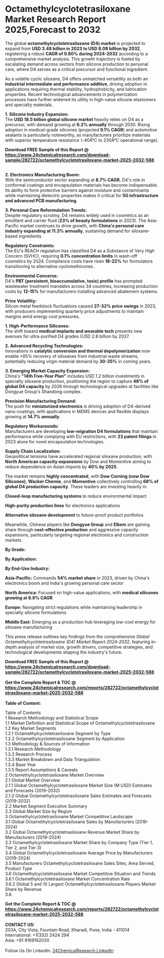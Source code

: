 <h1>Octamethylcyclotetrasiloxane Market Research Report 2025,Forecast to 2032</h1><p>The global <strong>octamethylcyclotetrasiloxane (D4) market</strong> is projected to expand from <strong>USD 3.48 billion in 2023 to USD 8.08 billion by 2032</strong>, registering a robust <strong>CAGR of 9.80% during 2024-2032</strong> according to a comprehensive market analysis. This growth trajectory is fueled by escalating demand across sectors from silicone production to personal care, where D4 serves as a critical precursor and functional ingredient.</p><p>As a volatile cyclic siloxane, D4 offers unmatched versatility as both an <strong>industrial intermediate and performance additive</strong>, driving adoption in applications requiring thermal stability, hydrophobicity, and lubrication properties. Recent technological advancements in polymerization processes have further widened its utility in high-value silicone elastomers and specialty materials.</p><p><strong>1. Silicone Industry Expansion:</strong><br>
The <strong>USD 18.5 billion global silicone market</strong> heavily relies on D4 as a precursor, with demand growing at <strong>6.2% annually</strong> through 2030. Rising adoption in medical-grade silicones (projected <strong>9.1% CAGR</strong>) and automotive sealants is particularly noteworthy, as manufacturers prioritize materials with superior temperature resistance (-40Â°C to 230Â°C operational range).</p><div><b>Download FREE Sample of this Report @ 
            <a href="https://www.24chemicalresearch.com/download-sample/282722/octamethylcyclotetrasiloxane-market-2025-2032-588">
            https://www.24chemicalresearch.com/download-sample/282722/octamethylcyclotetrasiloxane-market-2025-2032-588</a></b></div><br><p><strong>2. Electronics Manufacturing Boom:</strong><br>
With the semiconductor sector expanding at <strong>8.7% CAGR</strong>, D4's role in conformal coatings and encapsulation materials has become indispensable. Its ability to form protective barriers against moisture and contaminants while maintaining dielectric properties makes it critical for <strong>5G infrastructure and advanced PCB manufacturing</strong>.</p><p><strong>3. Personal Care Reformulation Trends:</strong><br>
Despite regulatory scrutiny, D4 remains widely used in cosmetics as an emollient and carrier fluid (<strong>23% of beauty formulations</strong> in 2023). The Asia-Pacific market continues to drive growth, with <strong>China's personal care industry expanding at 11.3% annually</strong>, sustaining demand for siloxane-based ingredients.</p><p><strong>Regulatory Constraints:</strong><br>
The EU's REACH regulation has classified D4 as a Substance of Very High Concern (SVHC), requiring <strong>0.1% concentration limits</strong> in wash-off cosmetics by 2024. Compliance costs have risen <strong>18-22%</strong> for formulators transitioning to alternative cyclomethicones.</p><p><strong>Environmental Concerns:</strong><br>
D4's <strong>PBT (persistent, bioaccumulative, toxic) profile</strong> has prompted wastewater treatment mandates across 34 countries, increasing production costs by <strong>12-15%</strong> for manufacturers installing advanced abatement systems.</p><p><strong>Price Volatility:</strong><br>
Silicon metal feedstock fluctuations caused <strong>27-32% price swings</strong> in 2023, with producers implementing quarterly price adjustments to maintain margins amid energy cost pressures.</p><p><strong>1. High-Performance Silicones:</strong><br>
The shift toward <strong>medical implants and wearable tech</strong> presents new avenues for ultra-purified D4 grades (USD 2.8 billion by 2027.</p><p><strong>2. Advanced Recycling Technologies:</strong><br>
Innovations in <strong>catalytic conversion and thermal depolymerization</strong> now enable &gt;85% recovery of siloxanes from industrial waste streams, potentially reducing virgin material demand by <strong>30-35%</strong> in coming years.</p><p><strong>3. Emerging Market Capacity Expansion:</strong><br>
China's <strong>"14th Five-Year Plan"</strong> includes USD 1.2 billion investments in specialty siloxane production, positioning the region to capture <strong>48% of global D4 capacity</strong> by 2026 through technological upgrades at facilities like Dongyue Group's Shandong complex.</p><p><strong>Precision Manufacturing Demand:</strong><br>
The push for <strong>miniaturized electronics</strong> is driving adoption of D4-derived nano-coatings, with applications in MEMS devices and flexible displays growing at <strong>14.7% annually</strong>.</p><p><strong>Regulatory Workarounds:</strong><br>
Manufacturers are developing <strong>low-migration D4 formulations</strong> that maintain performance while complying with EU restrictions, with <strong>23 patent filings</strong> in 2023 alone for novel encapsulation technologies.</p><p><strong>Supply Chain Localization:</strong><br>
Geopolitical tensions have accelerated regional siloxane production, with <strong>North American capacity expansions</strong> by Dow and Momentive aiming to reduce dependence on Asian imports by <strong>40% by 2025</strong>.</p><p>The market remains <strong>highly concentrated</strong>, with <strong>Dow Corning (now Dow Silicones)</strong>, <strong>Wacker Chemie</strong>, and <strong>Momentive</strong> collectively controlling <strong>68% of global D4 production capacity</strong>. These leaders are investing heavily in:</p><p><strong>Closed-loop manufacturing systems</strong> to reduce environmental impact</p><p><strong>High-purity production lines</strong> for electronics applications</p><p><strong>Alternative siloxane development</strong> to future-proof product portfolios</p><p>Meanwhile, Chinese players like <strong>Dongyue Group</strong> and <strong>Elkem</strong> are gaining share through <strong>cost-effective production</strong> and aggressive capacity expansions, particularly targeting regional electronics and construction markets.</p><p><strong>By Grade:</strong></p><p><strong>By Application:</strong></p><p><strong>By End-Use Industry:</strong></p><p><strong>Asia-Pacific:</strong> Commands <strong>54% market share</strong> in 2023, driven by China's electronics boom and India's growing personal care sector</p><p><strong>North America:</strong> Focused on high-value applications, with <strong>medical silicones growing at 8.9% CAGR</strong></p><p><strong>Europe:</strong> Navigating strict regulations while maintaining leadership in specialty silicone formulations</p><p><strong>Middle East:</strong> Emerging as a production hub leveraging low-cost energy for siloxane manufacturing</p><p>This press release outlines key findings from the comprehensive <em>Global Octamethylcyclotetrasiloxane (D4) Market Report 2024-2032</em>, featuring in-depth analysis of market size, growth drivers, competitive strategies, and technological developments shaping the industry's future.</p><div><b>Download FREE Sample of this Report @ 
            <a href="https://www.24chemicalresearch.com/download-sample/282722/octamethylcyclotetrasiloxane-market-2025-2032-588">
            https://www.24chemicalresearch.com/download-sample/282722/octamethylcyclotetrasiloxane-market-2025-2032-588</a></b></div><br><div><b>Get the Complete Report & TOC @ 
            <a href="https://www.24chemicalresearch.com/reports/282722/octamethylcyclotetrasiloxane-market-2025-2032-588">
            https://www.24chemicalresearch.com/reports/282722/octamethylcyclotetrasiloxane-market-2025-2032-588</a></b></div><br>
            <b>Table of Content:</b><p>Table of Contents<br />
1 Research Methodology and Statistical Scope<br />
1.1 Market Definition and Statistical Scope of Octamethylcyclotetrasiloxane<br />
1.2 Key Market Segments<br />
1.2.1 Octamethylcyclotetrasiloxane Segment by Type<br />
1.2.2 Octamethylcyclotetrasiloxane Segment by Application<br />
1.3 Methodology & Sources of Information<br />
1.3.1 Research Methodology<br />
1.3.2 Research Process<br />
1.3.3 Market Breakdown and Data Triangulation<br />
1.3.4 Base Year<br />
1.3.5 Report Assumptions & Caveats<br />
2 Octamethylcyclotetrasiloxane Market Overview<br />
2.1 Global Market Overview<br />
2.1.1 Global Octamethylcyclotetrasiloxane Market Size (M USD) Estimates and Forecasts (2019-2032)<br />
2.1.2 Global Octamethylcyclotetrasiloxane Sales Estimates and Forecasts (2019-2032)<br />
2.2 Market Segment Executive Summary<br />
2.3 Global Market Size by Region<br />
3 Octamethylcyclotetrasiloxane Market Competitive Landscape<br />
3.1 Global Octamethylcyclotetrasiloxane Sales by Manufacturers (2019-2024)<br />
3.2 Global Octamethylcyclotetrasiloxane Revenue Market Share by Manufacturers (2019-2024)<br />
3.3 Octamethylcyclotetrasiloxane Market Share by Company Type (Tier 1, Tier 2, and Tier 3)<br />
3.4 Global Octamethylcyclotetrasiloxane Average Price by Manufacturers (2019-2024)<br />
3.5 Manufacturers Octamethylcyclotetrasiloxane Sales Sites, Area Served, Product Type<br />
3.6 Octamethylcyclotetrasiloxane Market Competitive Situation and Trends<br />
3.6.1 Octamethylcyclotetrasiloxane Market Concentration Rate<br />
3.6.2 Global 5 and 10 Largest Octamethylcyclotetrasiloxane Players Market Share by Revenue<br />
3.6.</p><div><b>Get the Complete Report & TOC @ 
            <a href="https://www.24chemicalresearch.com/reports/282722/octamethylcyclotetrasiloxane-market-2025-2032-588">
            https://www.24chemicalresearch.com/reports/282722/octamethylcyclotetrasiloxane-market-2025-2032-588</a></b></div><br><b>CONTACT US:</b><br>
            203A, City Vista, Fountain Road, Kharadi, Pune, India - 411014<br>
            International: +1(332) 2424 294<br>
            Asia: +91 9169162030 <br><br>
            Follow Us On LinkedIn: <a href="https://www.linkedin.com/company/24chemicalresearch/">24ChemicalResearch LinkedIn</a>
